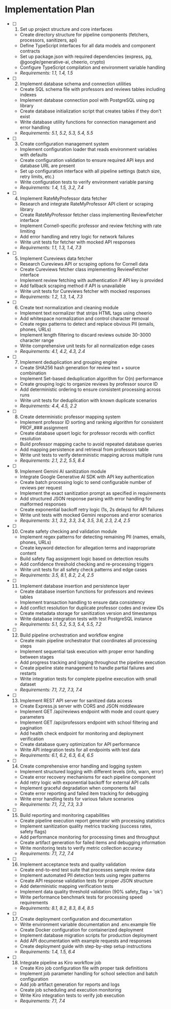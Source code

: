# Implementation Plan

- [ ] 1. Set up project structure and core interfaces
  - Create directory structure for pipeline components (fetchers, processors, sanitizers, api)
  - Define TypeScript interfaces for all data models and component contracts
  - Set up package.json with required dependencies (express, pg, @google/generative-ai, cheerio, crypto)
  - Configure TypeScript compilation and environment variable handling
  - _Requirements: 1.1, 1.4, 1.5_

- [ ] 2. Implement database schema and connection utilities
  - Create SQL schema file with professors and reviews tables including indexes
  - Implement database connection pool with PostgreSQL using pg library
  - Create database initialization script that creates tables if they don't exist
  - Write database utility functions for connection management and error handling
  - _Requirements: 5.1, 5.2, 5.3, 5.4, 5.5_

- [ ] 3. Create configuration management system
  - Implement configuration loader that reads environment variables with defaults
  - Create configuration validation to ensure required API keys and database URL are present
  - Set up configuration interface with all pipeline settings (batch size, retry limits, etc.)
  - Write configuration tests to verify environment variable parsing
  - _Requirements: 1.4, 1.5, 3.2, 7.4_

- [ ] 4. Implement RateMyProfessor data fetcher
  - Research and integrate RateMyProfessor API client or scraping library
  - Create RateMyProfessor fetcher class implementing ReviewFetcher interface
  - Implement Cornell-specific professor and review fetching with rate limiting
  - Add error handling and retry logic for network failures
  - Write unit tests for fetcher with mocked API responses
  - _Requirements: 1.1, 1.3, 1.4, 7.3_

- [ ] 5. Implement Cureviews data fetcher
  - Research Cureviews API or scraping options for Cornell data
  - Create Cureviews fetcher class implementing ReviewFetcher interface
  - Implement review fetching with authentication if API key is provided
  - Add fallback scraping method if API is unavailable
  - Write unit tests for Cureviews fetcher with mocked responses
  - _Requirements: 1.2, 1.3, 1.4, 7.3_

- [ ] 6. Create text normalization and cleaning module
  - Implement text normalizer that strips HTML tags using cheerio
  - Add whitespace normalization and control character removal
  - Create regex patterns to detect and replace obvious PII (emails, phones, URLs)
  - Implement length filtering to discard reviews outside 30-3000 character range
  - Write comprehensive unit tests for all normalization edge cases
  - _Requirements: 4.1, 4.2, 4.3, 2.4_

- [ ] 7. Implement deduplication and grouping engine
  - Create SHA256 hash generation for review text + source combination
  - Implement Set-based deduplication algorithm for O(n) performance
  - Create grouping logic to organize reviews by professor source ID
  - Add deterministic ordering to ensure consistent processing across runs
  - Write unit tests for deduplication with known duplicate scenarios
  - _Requirements: 4.4, 4.5, 2.2_

- [ ] 8. Create deterministic professor mapping system
  - Implement professor ID sorting and ranking algorithm for consistent PROF_### assignment
  - Create database upsert logic for professor records with conflict resolution
  - Build professor mapping cache to avoid repeated database queries
  - Add mapping persistence and retrieval from professors table
  - Write unit tests to verify deterministic mapping across multiple runs
  - _Requirements: 2.1, 2.2, 5.5, 8.4_

- [ ] 9. Implement Gemini AI sanitization module
  - Integrate Google Generative AI SDK with API key authentication
  - Create batch processing logic to send configurable number of reviews per request
  - Implement the exact sanitization prompt as specified in requirements
  - Add structured JSON response parsing with error handling for malformed responses
  - Create exponential backoff retry logic (1s, 2s delays) for API failures
  - Write unit tests with mocked Gemini responses and error scenarios
  - _Requirements: 3.1, 3.2, 3.3, 3.4, 3.5, 3.6, 2.3, 2.4, 2.5_

- [ ] 10. Create safety checking and validation module
  - Implement regex patterns for detecting remaining PII (names, emails, phones, URLs)
  - Create keyword detection for allegation terms and inappropriate content
  - Build safety flag assignment logic based on detection results
  - Add confidence threshold checking and re-processing triggers
  - Write unit tests for all safety check patterns and edge cases
  - _Requirements: 3.5, 8.1, 8.2, 2.4, 2.5_

- [ ] 11. Implement database insertion and persistence layer
  - Create database insertion functions for professors and reviews tables
  - Implement transaction handling to ensure data consistency
  - Add conflict resolution for duplicate professor codes and review IDs
  - Create metadata storage for sanitization version and timestamps
  - Write database integration tests with test PostgreSQL instance
  - _Requirements: 5.1, 5.2, 5.3, 5.4, 5.5, 7.2_

- [ ] 12. Build pipeline orchestration and workflow engine
  - Create main pipeline orchestrator that coordinates all processing steps
  - Implement sequential task execution with proper error handling between stages
  - Add progress tracking and logging throughout the pipeline execution
  - Create pipeline state management to handle partial failures and restarts
  - Write integration tests for complete pipeline execution with small dataset
  - _Requirements: 7.1, 7.2, 7.3, 7.4_

- [ ] 13. Implement REST API server for sanitized data access
  - Create Express.js server with CORS and JSON middleware
  - Implement GET /api/reviews endpoint with mode and count query parameters
  - Implement GET /api/professors endpoint with school filtering and pagination
  - Add health check endpoint for monitoring and deployment verification
  - Create database query optimization for API performance
  - Write API integration tests for all endpoints with test data
  - _Requirements: 6.1, 6.2, 6.3, 6.4, 6.5_

- [ ] 14. Create comprehensive error handling and logging system
  - Implement structured logging with different levels (info, warn, error)
  - Create error recovery mechanisms for each pipeline component
  - Add retry logic with exponential backoff for external API calls
  - Implement graceful degradation when components fail
  - Create error reporting and failed item tracking for debugging
  - Write error handling tests for various failure scenarios
  - _Requirements: 7.1, 7.2, 7.3, 3.3_

- [ ] 15. Build reporting and monitoring capabilities
  - Create pipeline execution report generator with processing statistics
  - Implement sanitization quality metrics tracking (success rates, safety flags)
  - Add performance monitoring for processing times and throughput
  - Create artifact generation for failed items and debugging information
  - Write monitoring tests to verify metric collection accuracy
  - _Requirements: 7.1, 7.2, 7.4_

- [ ] 16. Implement acceptance tests and quality validation
  - Create end-to-end test suite that processes sample review data
  - Implement automated PII detection tests using regex patterns
  - Create API response validation tests for proper JSON structure
  - Add deterministic mapping verification tests
  - Implement data quality threshold validation (90% safety_flag = 'ok')
  - Write performance benchmark tests for processing speed requirements
  - _Requirements: 8.1, 8.2, 8.3, 8.4, 8.5_

- [ ] 17. Create deployment configuration and documentation
  - Write environment variable documentation and .env.example file
  - Create Docker configuration for containerized deployment
  - Implement database migration scripts for production deployment
  - Add API documentation with example requests and responses
  - Create deployment guide with step-by-step setup instructions
  - _Requirements: 1.4, 1.5, 6.4_

- [ ] 18. Integrate pipeline as Kiro workflow job
  - Create Kiro job configuration file with proper task definitions
  - Implement job parameter handling for school selection and batch configuration
  - Add job artifact generation for reports and logs
  - Create job scheduling and execution monitoring
  - Write Kiro integration tests to verify job execution
  - _Requirements: 7.1, 7.4_